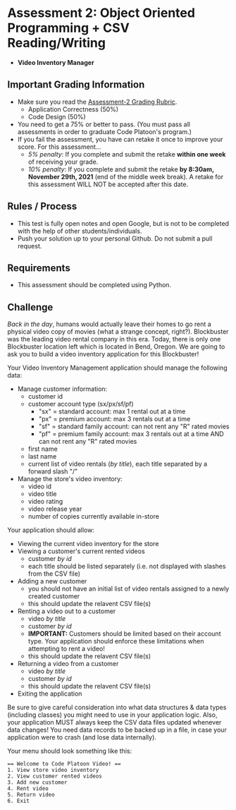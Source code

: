# Assessment 2: Object Oriented Programming + CSV Reading/Writing
- **Video Inventory Manager**

## Important Grading Information
- Make sure you read the [Assessment-2 Grading Rubric](https://docs.google.com/spreadsheets/d/1AlAQukmB3SS7IyW2hu0zY-9RaQnHY3lLeTi2O1fUb30/edit?usp=sharing).
  - Application Correctness (50%)
  - Code Design (50%)
- You need to get a 75% or better to pass. (You must pass all assessments in order to graduate Code Platoon's program.)
- If you fail the assessment, you have can retake it once to improve your score. For this assessment... 
  - *5% penalty*: If you complete and submit the retake **within one week** of receiving your grade. 
  - *10% penalty*: If you complete and submit the retake **by 8:30am, November 29th, 2021** (end of the middle week break). A retake for this assessment WILL NOT be accepted after this date.

## Rules / Process
- This test is fully open notes and open Google, but is not to be completed with the help of other students/individuals.
- Push your solution up to your personal Github. Do not submit a pull request. 

## Requirements
- This assessment should be completed using Python.

## Challenge
*Back in the day*, humans would actually leave their homes to go rent a physical video copy of movies (what a strange concept, right?). Blockbuster was the leading video rental company in this era. Today, there is only one Blockbuster location left which is located in Bend, Oregon. We are going to ask you to build a video inventory application for this Blockbuster!

Your Video Inventory Management application should manage the following data:
- Manage customer information:
  - customer id
  - customer account type (sx/px/sf/pf)
    - "sx" = standard account: max 1 rental out at a time
    - "px" = premium account: max 3 rentals out at a time
    - "sf" = standard family account: can not rent any "R" rated movies
    - "pf" = premium family account: max 3 rentals out at a time AND can not rent any "R" rated movies   
  - first name
  - last name 
  - current list of video rentals (*by title*), each title separated by a forward slash "/"
- Manage the store's video inventory:
  - video id
  - video title
  - video rating
  - video release year
  - number of copies currently available in-store

Your application should allow:
- Viewing the current video inventory for the store
- Viewing a customer's current rented videos
  - customer *by id*
  - each title should be listed separately (i.e. not displayed with slashes from the CSV file)
- Adding a new customer
  - you should not have an initial list of video rentals assigned to a newly created customer
  - this should update the relavent CSV file(s)
- Renting a video out to a customer
  - video *by title*
  - customer *by id*
  - **IMPORTANT:** Customers should be limited based on their account type. Your application should enforce these limitations when attempting to rent a video!
  - this should update the relavent CSV file(s)
- Returning a video from a customer
  - video *by title*
  - customer *by id*
  - this should update the relavent CSV file(s)
- Exiting the application

Be sure to give careful consideration into what data structures & data types (including classes) you might need to use in your application logic. Also, your application MUST always keep the CSV data files updated whenever data changes! You need data records to be backed up in a file, in case your application were to crash (and lose data internally).

Your menu should look something like this: 
```
== Welcome to Code Platoon Video! ==
1. View store video inventory
2. View customer rented videos
3. Add new customer
4. Rent video
5. Return video
6. Exit
```
